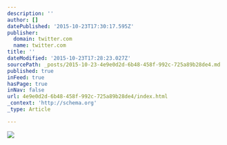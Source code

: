 ```yaml
---
description: ''
author: []
datePublished: '2015-10-23T17:30:17.595Z'
publisher:
  domain: twitter.com
  name: twitter.com
title: ''
dateModified: '2015-10-23T17:28:23.027Z'
sourcePath: _posts/2015-10-23-4e9e0d2d-6b48-458f-992c-725a89b28de4.md
published: true
inFeed: true
hasPage: true
inNav: false
url: 4e9e0d2d-6b48-458f-992c-725a89b28de4/index.html
_context: 'http://schema.org'
_type: Article

---
```

![](https://pbs.twimg.com/media/CR873E6UAAAtfNb.jpg)